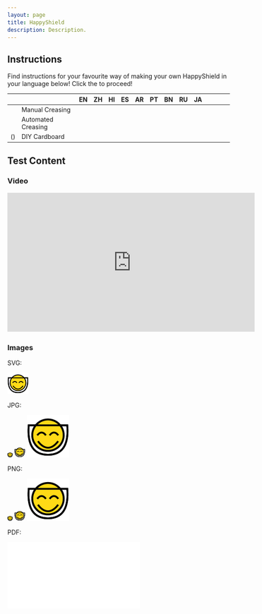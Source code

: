 ```yaml
---
layout: page
title: HappyShield
description: Description.
---
```


## Instructions

Find instructions for your favourite way of making your own HappyShield in your language below! Click the <i class="em em-blush" aria-role="presentation" aria-label="SMILING FACE WITH SMILING EYES"></i> to proceed! 

|   |                    | EN                                                                                                                                  | ZH | HI | ES | AR | PT | BN | RU | JA |   |   |   |   |
|---|--------------------|-------------------------------------------------------------------------------------------------------------------------------------|----|----|----|----|----|----|----|----|---|---|---|---|
| <i class="em em-scissors" aria-role="presentation" aria-label="BLACK SCISSORS"></i> <i class="em em-lower_left_ballpoint_pen" aria-role="presentation" aria-label=""></i> <i class="em em-printer" aria-role="presentation" aria-label=""></i> | Manual Creasing    | [<i class="em em-blush" aria-role="presentation" aria-label="SMILING FACE WITH SMILING EYES"></i>](./manual-soft-creasing/english/) |    |    |    |    |    |    |    |    |   |   |   |   |
| <i class="em em-boom" aria-role="presentation" aria-label="COLLISION SYMBOL"></i>  | Automated Creasing |                                                                                                                                     |    |    |    |    |    |    |    |    |   |   |   |   |
| <i class="em em-scissors" aria-role="presentation" aria-label="BLACK SCISSORS"></i> <i class="em em-lower_left_ballpoint_pen" aria-role="presentation" aria-label=""></i> (<i class="em em-printer" aria-role="presentation" aria-label=""></i>) | DIY Cardboard      |                                                                                                                                     |    |    |    |    |    |    |    |    |   |   |   |   |


## Test Content


### Video

<iframe width="560" height="315" src="https://www.youtube.com/embed/Tp1zVKM3T54" frameborder="0" allow="accelerometer; autoplay; encrypted-media; gyroscope; picture-in-picture" allowfullscreen></iframe>

### Images


SVG:

![logo](./assets/images/happyshieldlogo.svg)

JPG: 

![logo](./assets/images/happyshieldlogo12px.jpg)
![logo](./assets/images/happyshieldlogo24px.jpg)
![logo](./assets/images/happyshieldlogo96px.jpg)

PNG:

![logo](./assets/images/happyshieldlogo12px.png)
![logo](./assets/images/happyshieldlogo24px.png)
![logo](./assets/images/happyshieldlogo96px.png)

PDF:

![logo](./assets/images/happyshieldlogo.pdf)
